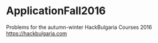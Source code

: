 # ApplicationFall2016
Problems for the autumn-winter HackBulgaria Courses 2016 https://hackbulgaria.com
